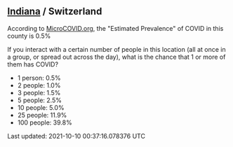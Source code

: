 
## [Indiana](/united-states/indiana) / Switzerland

According to [MicroCOVID.org](http://microcovid.org),
the "Estimated Prevalence" of COVID in this county is 0.5%

If you interact with a certain number of people in this location
(all at once in a group, or spread out across the day), what is the chance that
1 or more of them has COVID?

- 1 person: 0.5%
- 2 people: 1.0%
- 3 people: 1.5%
- 5 people: 2.5%
- 10 people: 5.0%
- 25 people: 11.9%
- 100 people: 39.8%

Last updated: 2021-10-10 00:37:16.078376 UTC
